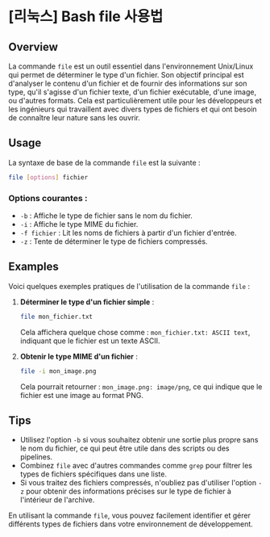 # [리눅스] Bash file 사용법

## Overview
La commande `file` est un outil essentiel dans l'environnement Unix/Linux qui permet de déterminer le type d'un fichier. Son objectif principal est d'analyser le contenu d'un fichier et de fournir des informations sur son type, qu'il s'agisse d'un fichier texte, d'un fichier exécutable, d'une image, ou d'autres formats. Cela est particulièrement utile pour les développeurs et les ingénieurs qui travaillent avec divers types de fichiers et qui ont besoin de connaître leur nature sans les ouvrir.

## Usage
La syntaxe de base de la commande `file` est la suivante :

```bash
file [options] fichier
```

### Options courantes :
- `-b` : Affiche le type de fichier sans le nom du fichier.
- `-i` : Affiche le type MIME du fichier.
- `-f fichier` : Lit les noms de fichiers à partir d'un fichier d'entrée.
- `-z` : Tente de déterminer le type de fichiers compressés.

## Examples
Voici quelques exemples pratiques de l'utilisation de la commande `file` :

1. **Déterminer le type d'un fichier simple** :
   ```bash
   file mon_fichier.txt
   ```
   Cela affichera quelque chose comme : `mon_fichier.txt: ASCII text`, indiquant que le fichier est un texte ASCII.

2. **Obtenir le type MIME d'un fichier** :
   ```bash
   file -i mon_image.png
   ```
   Cela pourrait retourner : `mon_image.png: image/png`, ce qui indique que le fichier est une image au format PNG.

## Tips
- Utilisez l'option `-b` si vous souhaitez obtenir une sortie plus propre sans le nom du fichier, ce qui peut être utile dans des scripts ou des pipelines.
- Combinez `file` avec d'autres commandes comme `grep` pour filtrer les types de fichiers spécifiques dans une liste.
- Si vous traitez des fichiers compressés, n'oubliez pas d'utiliser l'option `-z` pour obtenir des informations précises sur le type de fichier à l'intérieur de l'archive.

En utilisant la commande `file`, vous pouvez facilement identifier et gérer différents types de fichiers dans votre environnement de développement.